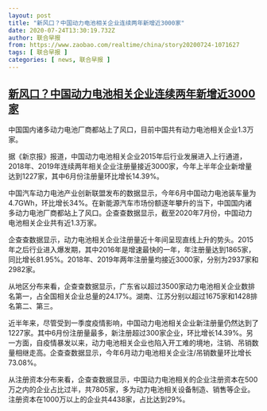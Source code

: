 ```yaml
---
layout: post
title: "新风口？中国动力电池相关企业连续两年新增近3000家"
date: 2020-07-24T13:30:19.732Z
author: 联合早报
from: https://www.zaobao.com/realtime/china/story20200724-1071627
tags: [ 联合早报 ]
categories: [ news, 联合早报 ]
---
```

<!--1595625120000-->
[新风口？中国动力电池相关企业连续两年新增近3000家](https://www.zaobao.com/realtime/china/story20200724-1071627)
------

<div>
<p>中国国内诸多动力电池厂商都站上了风口，目前中国共有动力电池相关企业1.3万家。</p><p>据《新京报》报道，中国动力电池相关企业2015年后行业发展进入上行通道，2018年、2019年连续两年相关企业注册量接近3000家，今年上半年企业新增量达到1227家，其中6月份注册量环比增长14.39%。</p><p>中国汽车动力电池产业创新联盟发布的数据显示，今年6月中国动力电池装车量为4.7GWh，环比增长34%。在新能源汽车市场份额逐年攀升的当下，中国国内诸多动力电池厂商都站上了风口。企查查数据显示，截至2020年7月份，中国动力电池相关企业共有近1.3万家。</p><section id="imu"><div id="dfp-ad-imu1-wrapper" class="dfp-tag-wrapper"><div id="dfp-ad-imu1" class="dfp-tag-wrapper"></div></div></section><p>企查查数据显示，动力电池相关企业注册量近十年间呈现直线上升的势头。2015年之后行业进入爆发期，其中2016年是增速最快的一年，年注册量达到1865家，同比增长81.95%。2018年、2019年两年注册量均接近3000家，分别为2937家和2982家。</p><p>从地区分布来看，企查查数据显示，广东省以超过3500家动力电池相关企业数排名第一，占全国相关企业总量的24.17%。湖南、江苏分别以超过1675家和1428排名第二、第三。</p><p>近半年来，尽管受到一季度疫情影响，中国动力电池相关企业新注册量仍然达到了1227家。其中6月份注册量最多，新注册超过300家企业，环比增长14.39%。另一方面，自疫情暴发以来，动力电池相关企业也陷入开工难的境地，注销、吊销数量相继走高。企查查数据显示，今年6月动力电池相关企业注/吊销数量环比增长73.08%。</p><p>从注册资本分布来看，企查查数据显示，中国动力电池相关的企业注册资本在500万之内的企业占比过半，共7805家，多为动力电池相关设备制造、销售等企业。注册资本在1000万以上的企业共4438家，占比达到29%。<br></p><div id="innity-in-post"></div><div id="dfp-ad-midarticlespecial-wrapper" class="dfp-tag-wrapper"><div id="dfp-ad-midarticlespecial" class="dfp-tag-wrapper"></div></div>
</div>
